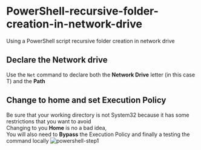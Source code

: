 # PowerShell-recursive-folder-creation-in-network-drive
Using a PowerShell script recursive folder creation in network drive
## Declare the Network drive
Use the `Net` command to declare both the **Network Drive** letter (in this case T) and the **Path**<br>
## Change to home and set Execution Policy
Be sure that your working directory is not System32 because it has some restrictions that you want to avoid<br>
Changing to you **Home** is no a bad idea,<br>
You will also need to **Bypass** the Execution Policy and finally a testing the command locally 
![powershell-step1](https://github.com/danielurra/PowerShell-recursive-folder-creation-in-network-drive/assets/51704179/27abee11-cf87-4c91-9e90-dcddf32a2d73)<br>
